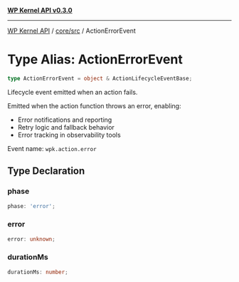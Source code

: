 [**WP Kernel API v0.3.0**](../../../README.md)

---

[WP Kernel API](../../../README.md) / [core/src](../README.md) / ActionErrorEvent

# Type Alias: ActionErrorEvent

```ts
type ActionErrorEvent = object & ActionLifecycleEventBase;
```

Lifecycle event emitted when an action fails.

Emitted when the action function throws an error, enabling:

- Error notifications and reporting
- Retry logic and fallback behavior
- Error tracking in observability tools

Event name: `wpk.action.error`

## Type Declaration

### phase

```ts
phase: 'error';
```

### error

```ts
error: unknown;
```

### durationMs

```ts
durationMs: number;
```
